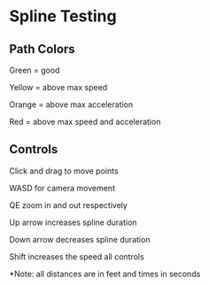 # Spline Testing

## Path Colors
Green = good

Yellow = above max speed

Orange = above max acceleration

Red = above max speed and acceleration


## Controls
Click and drag to move points

WASD for camera movement

QE zoom in and out respectively

Up arrow increases spline duration

Down arrow decreases spline duration

Shift increases the speed all controls

*Note: all distances are in feet and times in seconds